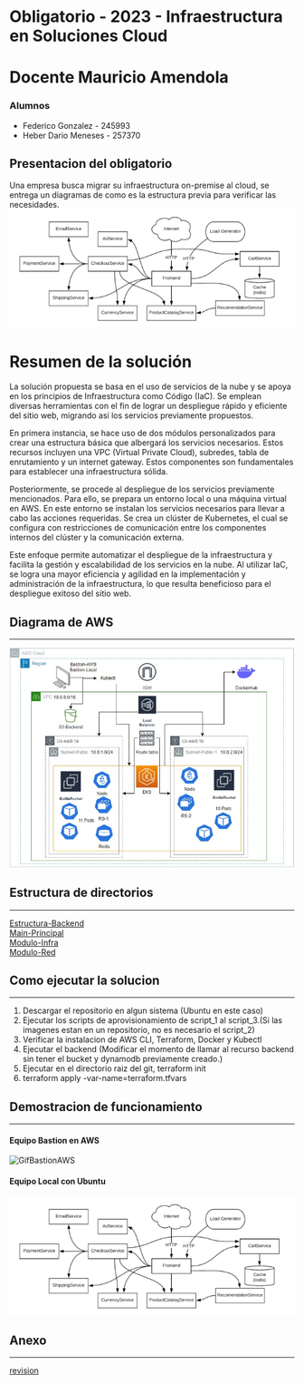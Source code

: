 # Obligatorio - 2023 - Infraestructura en Soluciones Cloud
# Docente Mauricio Amendola
### Alumnos
* Federico Gonzalez - 245993
* Heber Dario Meneses - 257370

## Presentacion del obligatorio
Una empresa busca migrar su infraestructura on-premise al cloud, se entrega un diagramas de como es la estructura previa para verificar las necesidades.
![](./files/images/obl2023.png)

# Resumen de la solución
La solución propuesta se basa en el uso de servicios de la nube y se apoya en los principios de Infraestructura como Código (IaC). Se emplean diversas herramientas con el fin de lograr un despliegue rápido y eficiente del sitio web, migrando así los servicios previamente propuestos.

En primera instancia, se hace uso de dos módulos personalizados para crear una estructura básica que albergará los servicios necesarios. Estos recursos incluyen una VPC (Virtual Private Cloud), subredes, tabla de enrutamiento y un internet gateway. Estos componentes son fundamentales para establecer una infraestructura sólida.

Posteriormente, se procede al despliegue de los servicios previamente mencionados. Para ello, se prepara un entorno local o una máquina virtual en AWS. En este entorno se instalan los servicios necesarios para llevar a cabo las acciones requeridas. Se crea un clúster de Kubernetes, el cual se configura con restricciones de comunicación entre los componentes internos del clúster y la comunicación externa.

Este enfoque permite automatizar el despliegue de la infraestructura y facilita la gestión y escalabilidad de los servicios en la nube. Al utilizar IaC, se logra una mayor eficiencia y agilidad en la implementación y administración de la infraestructura, lo que resulta beneficioso para el despliegue exitoso del sitio web.
## Diagrama de AWS
***
![DiagramaAWS](./files/images/diagramaAWS.jpg)
## Estructura de directorios
***
[Estructura-Backend](files/backend.md) <br>
[Main-Principal](files/main.md) <br>
[Modulo-Infra](files/infra.md) <br>
[Modulo-Red](files/red.md)



## Como ejecutar la solucion
***
1. Descargar el repositorio en algun sistema (Ubuntu en este caso)
2. Ejecutar los scripts de aprovisionamiento de script_1 al script_3.(Si las imagenes estan en un repositorio, no es necesario el script_2)
3. Verificar la instalacion de AWS CLI, Terraform, Docker y Kubectl
4. Ejecutar el backend (Modificar el momento de llamar al recurso backend sin tener el bucket y dynamodb previamente creado.)
5. Ejecutar en el directorio raiz del git, terraform init
6. terraform apply -var-name=terraform.tfvars

## Demostracion de funcionamiento
***
#### Equipo Bastion en AWS
![GifBastionAWS](https://www.youtube.com/watch?v=IhmfQYJdJBE) <br>
#### Equipo Local con Ubuntu
![GifBastionLocal](./files/images/obl2023.png)<br>


## Anexo
***
[revision](files/limitaciones.md) <br>